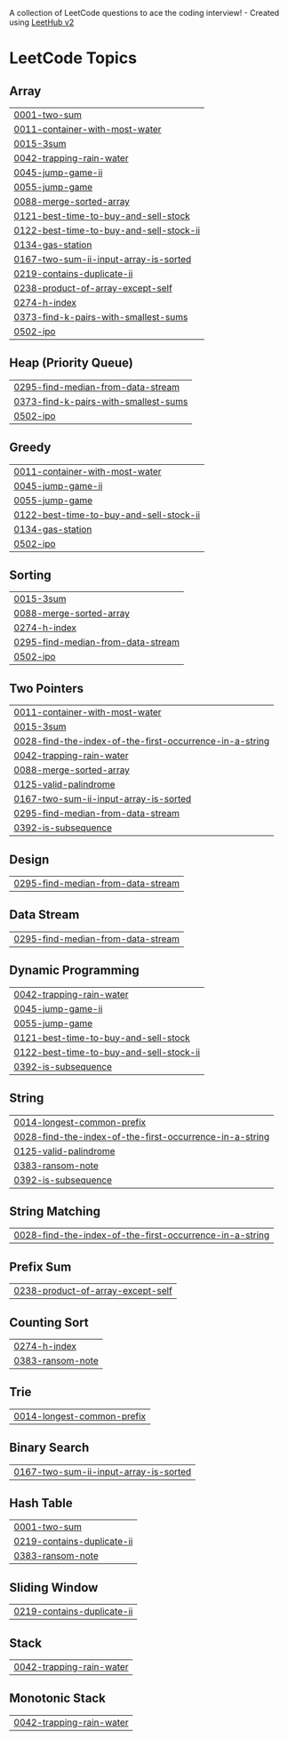 A collection of LeetCode questions to ace the coding interview! - Created using [LeetHub v2](https://github.com/arunbhardwaj/LeetHub-2.0)
<!---LeetCode Topics Start-->
# LeetCode Topics
## Array
|  |
| ------- |
| [0001-two-sum](https://github.com/Rahul1227/leetcode-150/tree/master/0001-two-sum) |
| [0011-container-with-most-water](https://github.com/Rahul1227/leetcode-150/tree/master/0011-container-with-most-water) |
| [0015-3sum](https://github.com/Rahul1227/leetcode-150/tree/master/0015-3sum) |
| [0042-trapping-rain-water](https://github.com/Rahul1227/leetcode-150/tree/master/0042-trapping-rain-water) |
| [0045-jump-game-ii](https://github.com/Rahul1227/leetcode-150/tree/master/0045-jump-game-ii) |
| [0055-jump-game](https://github.com/Rahul1227/leetcode-150/tree/master/0055-jump-game) |
| [0088-merge-sorted-array](https://github.com/Rahul1227/leetcode-150/tree/master/0088-merge-sorted-array) |
| [0121-best-time-to-buy-and-sell-stock](https://github.com/Rahul1227/leetcode-150/tree/master/0121-best-time-to-buy-and-sell-stock) |
| [0122-best-time-to-buy-and-sell-stock-ii](https://github.com/Rahul1227/leetcode-150/tree/master/0122-best-time-to-buy-and-sell-stock-ii) |
| [0134-gas-station](https://github.com/Rahul1227/leetcode-150/tree/master/0134-gas-station) |
| [0167-two-sum-ii-input-array-is-sorted](https://github.com/Rahul1227/leetcode-150/tree/master/0167-two-sum-ii-input-array-is-sorted) |
| [0219-contains-duplicate-ii](https://github.com/Rahul1227/leetcode-150/tree/master/0219-contains-duplicate-ii) |
| [0238-product-of-array-except-self](https://github.com/Rahul1227/leetcode-150/tree/master/0238-product-of-array-except-self) |
| [0274-h-index](https://github.com/Rahul1227/leetcode-150/tree/master/0274-h-index) |
| [0373-find-k-pairs-with-smallest-sums](https://github.com/Rahul1227/leetcode-150/tree/master/0373-find-k-pairs-with-smallest-sums) |
| [0502-ipo](https://github.com/Rahul1227/leetcode-150/tree/master/0502-ipo) |
## Heap (Priority Queue)
|  |
| ------- |
| [0295-find-median-from-data-stream](https://github.com/Rahul1227/leetcode-150/tree/master/0295-find-median-from-data-stream) |
| [0373-find-k-pairs-with-smallest-sums](https://github.com/Rahul1227/leetcode-150/tree/master/0373-find-k-pairs-with-smallest-sums) |
| [0502-ipo](https://github.com/Rahul1227/leetcode-150/tree/master/0502-ipo) |
## Greedy
|  |
| ------- |
| [0011-container-with-most-water](https://github.com/Rahul1227/leetcode-150/tree/master/0011-container-with-most-water) |
| [0045-jump-game-ii](https://github.com/Rahul1227/leetcode-150/tree/master/0045-jump-game-ii) |
| [0055-jump-game](https://github.com/Rahul1227/leetcode-150/tree/master/0055-jump-game) |
| [0122-best-time-to-buy-and-sell-stock-ii](https://github.com/Rahul1227/leetcode-150/tree/master/0122-best-time-to-buy-and-sell-stock-ii) |
| [0134-gas-station](https://github.com/Rahul1227/leetcode-150/tree/master/0134-gas-station) |
| [0502-ipo](https://github.com/Rahul1227/leetcode-150/tree/master/0502-ipo) |
## Sorting
|  |
| ------- |
| [0015-3sum](https://github.com/Rahul1227/leetcode-150/tree/master/0015-3sum) |
| [0088-merge-sorted-array](https://github.com/Rahul1227/leetcode-150/tree/master/0088-merge-sorted-array) |
| [0274-h-index](https://github.com/Rahul1227/leetcode-150/tree/master/0274-h-index) |
| [0295-find-median-from-data-stream](https://github.com/Rahul1227/leetcode-150/tree/master/0295-find-median-from-data-stream) |
| [0502-ipo](https://github.com/Rahul1227/leetcode-150/tree/master/0502-ipo) |
## Two Pointers
|  |
| ------- |
| [0011-container-with-most-water](https://github.com/Rahul1227/leetcode-150/tree/master/0011-container-with-most-water) |
| [0015-3sum](https://github.com/Rahul1227/leetcode-150/tree/master/0015-3sum) |
| [0028-find-the-index-of-the-first-occurrence-in-a-string](https://github.com/Rahul1227/leetcode-150/tree/master/0028-find-the-index-of-the-first-occurrence-in-a-string) |
| [0042-trapping-rain-water](https://github.com/Rahul1227/leetcode-150/tree/master/0042-trapping-rain-water) |
| [0088-merge-sorted-array](https://github.com/Rahul1227/leetcode-150/tree/master/0088-merge-sorted-array) |
| [0125-valid-palindrome](https://github.com/Rahul1227/leetcode-150/tree/master/0125-valid-palindrome) |
| [0167-two-sum-ii-input-array-is-sorted](https://github.com/Rahul1227/leetcode-150/tree/master/0167-two-sum-ii-input-array-is-sorted) |
| [0295-find-median-from-data-stream](https://github.com/Rahul1227/leetcode-150/tree/master/0295-find-median-from-data-stream) |
| [0392-is-subsequence](https://github.com/Rahul1227/leetcode-150/tree/master/0392-is-subsequence) |
## Design
|  |
| ------- |
| [0295-find-median-from-data-stream](https://github.com/Rahul1227/leetcode-150/tree/master/0295-find-median-from-data-stream) |
## Data Stream
|  |
| ------- |
| [0295-find-median-from-data-stream](https://github.com/Rahul1227/leetcode-150/tree/master/0295-find-median-from-data-stream) |
## Dynamic Programming
|  |
| ------- |
| [0042-trapping-rain-water](https://github.com/Rahul1227/leetcode-150/tree/master/0042-trapping-rain-water) |
| [0045-jump-game-ii](https://github.com/Rahul1227/leetcode-150/tree/master/0045-jump-game-ii) |
| [0055-jump-game](https://github.com/Rahul1227/leetcode-150/tree/master/0055-jump-game) |
| [0121-best-time-to-buy-and-sell-stock](https://github.com/Rahul1227/leetcode-150/tree/master/0121-best-time-to-buy-and-sell-stock) |
| [0122-best-time-to-buy-and-sell-stock-ii](https://github.com/Rahul1227/leetcode-150/tree/master/0122-best-time-to-buy-and-sell-stock-ii) |
| [0392-is-subsequence](https://github.com/Rahul1227/leetcode-150/tree/master/0392-is-subsequence) |
## String
|  |
| ------- |
| [0014-longest-common-prefix](https://github.com/Rahul1227/leetcode-150/tree/master/0014-longest-common-prefix) |
| [0028-find-the-index-of-the-first-occurrence-in-a-string](https://github.com/Rahul1227/leetcode-150/tree/master/0028-find-the-index-of-the-first-occurrence-in-a-string) |
| [0125-valid-palindrome](https://github.com/Rahul1227/leetcode-150/tree/master/0125-valid-palindrome) |
| [0383-ransom-note](https://github.com/Rahul1227/leetcode-150/tree/master/0383-ransom-note) |
| [0392-is-subsequence](https://github.com/Rahul1227/leetcode-150/tree/master/0392-is-subsequence) |
## String Matching
|  |
| ------- |
| [0028-find-the-index-of-the-first-occurrence-in-a-string](https://github.com/Rahul1227/leetcode-150/tree/master/0028-find-the-index-of-the-first-occurrence-in-a-string) |
## Prefix Sum
|  |
| ------- |
| [0238-product-of-array-except-self](https://github.com/Rahul1227/leetcode-150/tree/master/0238-product-of-array-except-self) |
## Counting Sort
|  |
| ------- |
| [0274-h-index](https://github.com/Rahul1227/leetcode-150/tree/master/0274-h-index) |
| [0383-ransom-note](https://github.com/Rahul1227/leetcode-150/tree/master/0383-ransom-note) |
## Trie
|  |
| ------- |
| [0014-longest-common-prefix](https://github.com/Rahul1227/leetcode-150/tree/master/0014-longest-common-prefix) |
## Binary Search
|  |
| ------- |
| [0167-two-sum-ii-input-array-is-sorted](https://github.com/Rahul1227/leetcode-150/tree/master/0167-two-sum-ii-input-array-is-sorted) |
## Hash Table
|  |
| ------- |
| [0001-two-sum](https://github.com/Rahul1227/leetcode-150/tree/master/0001-two-sum) |
| [0219-contains-duplicate-ii](https://github.com/Rahul1227/leetcode-150/tree/master/0219-contains-duplicate-ii) |
| [0383-ransom-note](https://github.com/Rahul1227/leetcode-150/tree/master/0383-ransom-note) |
## Sliding Window
|  |
| ------- |
| [0219-contains-duplicate-ii](https://github.com/Rahul1227/leetcode-150/tree/master/0219-contains-duplicate-ii) |
## Stack
|  |
| ------- |
| [0042-trapping-rain-water](https://github.com/Rahul1227/leetcode-150/tree/master/0042-trapping-rain-water) |
## Monotonic Stack
|  |
| ------- |
| [0042-trapping-rain-water](https://github.com/Rahul1227/leetcode-150/tree/master/0042-trapping-rain-water) |
<!---LeetCode Topics End-->